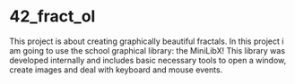 # 42_fract_ol
This project is about creating graphically beautiful fractals.
In this project i am going to use the school graphical library: the MiniLibX!
This library was developed internally and includes basic necessary tools to open a window, create images and deal with keyboard and mouse events.
